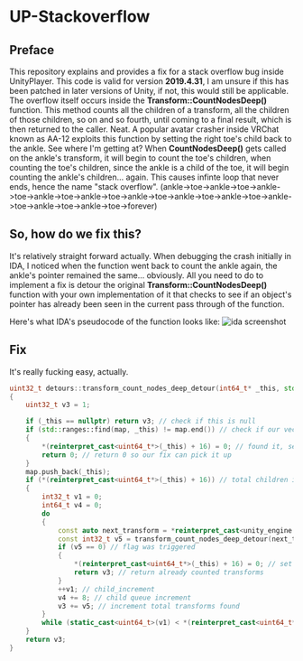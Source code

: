 # UP-Stackoverflow

## Preface
This repository explains and provides a fix for a stack overflow bug inside UnityPlayer. This code is valid for version **2019.4.31**, I am unsure if this has been patched in later versions of Unity, if not, this would still be applicable. The overflow itself occurs inside the **Transform::CountNodesDeep()** function. This method counts all the children of a transform, all the children of those children, so on and so fourth, until coming to a final result, which is then returned to the caller. Neat. A popular avatar crasher inside VRChat known as AA-12 exploits this function by setting the right toe's child back to the ankle. See where I'm getting at? When **CountNodesDeep()** gets called on the ankle's transform, it will begin to count the toe's children, when counting the toe's children, since the ankle is a child of the toe, it will begin counting the ankle's children... again. This causes infinte loop that never ends, hence the name "stack overflow". (ankle->toe->ankle->toe->ankle->toe->ankle->toe->ankle->toe->ankle->toe->ankle->toe->ankle->toe->ankle->toe->ankle->toe->ankle->toe->forever)

## So, how do we fix this?
It's relatively straight forward actually. When debugging the crash initially in IDA, I noticed when the function went back to count the ankle again, the ankle's pointer remained the same... obviously. All you need to do to implement a fix is detour the original **Transform::CountNodesDeep()** function with your own implementation of it that checks to see if an object's pointer has already been seen in the current pass through of the function.

Here's what IDA's pseudocode of the function looks like:
![ida screenshot](https://i.invalid.gg/ida64_uMcFOP0QUY.png)

## Fix
It's really fucking easy, actually.

```cpp
uint32_t detours::transform_count_nodes_deep_detour(int64_t* _this, std::vector<int64_t*>& map)
{
	uint32_t v3 = 1;

	if (_this == nullptr) return v3; // check if this is null
	if (std::ranges::find(map, _this) != map.end()) // check if our vector already contains _this
	{
		*(reinterpret_cast<uint64_t*>(_this) + 16) = 0; // found it, set children of ankle to 0
		return 0; // return 0 so our fix can pick it up
	}
	map.push_back(_this);
	if (*(reinterpret_cast<uint64_t*>(_this) + 16)) // total children in transform
	{
		int32_t v1 = 0;
		int64_t v4 = 0;
		do
		{
			const auto next_transform = *reinterpret_cast<unity_engine::transform**>(v4 + *(reinterpret_cast<uint64_t*>(_this) + 14)); // get next child in queue
			const int32_t v5 = transform_count_nodes_deep_detour(next_transform, map);
			if (v5 == 0) // flag was triggered
			{
				*(reinterpret_cast<uint64_t*>(_this) + 16) = 0; // set children of toe to 0
				return v3; // return already counted transforms
			}
			++v1; // child_increment
			v4 += 8; // child queue increment
			v3 += v5; // increment total transforms found
		}
		while (static_cast<uint64_t>(v1) < *(reinterpret_cast<uint64_t*>(_this) + 16)); // while child_increment < total children in transform
	}
	return v3;
}
```
